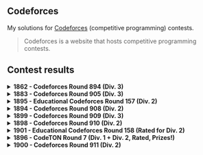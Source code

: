 ## Codeforces

My solutions for [Codeforces](https://codeforces.com) (competitive programming) contests.

> Codeforces is a website that hosts competitive programming contests.

## Contest results

<details>
  <summary>
    <b>1862 - Codeforces Round 894 (Div. 3)</b>
  </summary>

  - [1862 - Codeforces Round 894 (Div. 3)](https://codeforces.com/contest/1862)
  - Final standing: **10802<sup>nd</sup> / 12214**
  - Score: **2**, Penalty: **68**
  - Rating change: **+422** _(now 422, newbie)_

  | Problem | Solved time + Penalties | Solution |
  |--|--|--|
  | A - [Gift Carpet](https://codeforces.com/contest/1862/problem/A) | ✅ 00:25 | [Carpet.js](1862_Round894_Div3/Carpet.js) |
  | B - [Sequence Game](https://codeforces.com/contest/1862/problem/B) | ✅ 00:43 | [Sequence.js](1862_Round894_Div3/Sequence.js) |
  | C - [Flower City Fence](https://codeforces.com/contest/1862/problem/C) | ❌ -1 penalty | [Fence.js](1862_Round894_Div3/Fence.js) |
  | D - [Ice Cream Balls](https://codeforces.com/contest/1862/problem/D) | - | - |
  | E - [Kolya and Movie Theatre](https://codeforces.com/contest/1862/problem/E) | - | - |
  | F - [Magic Will Save the World](https://codeforces.com/contest/1862/problem/F) | ❌ -5 penalties | [Magic.js](1862_Round894_Div3/Magic.js) |
  | G - [The Great Equalizer](https://codeforces.com/contest/1862/problem/G) | - | - |

</details>

<details>
  <summary>
    <b>1883 - Codeforces Round 905 (Div. 3)</b>
  </summary>

  - [1883 - Codeforces Round 905 (Div. 3)](https://codeforces.com/contest/1883)
  - Final standing: **7549<sup>th</sup> / 12530**
  - Score: **1276**
  - Rating change: **+269** _(now 691, newbie)_

  | Problem | Solved time + Penalties | Solution |
  |--|--|--|
  | A - [Morning](https://codeforces.com/contest/1883/problem/A) | ✅ 00:26 | [A.py](1883_Round905_Div3/A.py) |
  | B - [Chemistry](https://codeforces.com/contest/1883/problem/B) | ✅ 00:43 | [B.py](1883_Round905_Div3/B.py) |
  | C - [Raspberries](https://codeforces.com/contest/1883/problem/C) | - | - |
  | D - [In Love](https://codeforces.com/contest/1883/problem/D) | ❌ -3 penalty | [D.py](1883_Round905_Div3/D.py) |
  | E - [Look Back](https://codeforces.com/contest/1883/problem/E) | - | - |
  | F - [You Are So Beautiful](https://codeforces.com/contest/1883/problem/F) | - | - |
  | G1 - [Dances (Easy version)](https://codeforces.com/contest/1883/problem/G1) | ❌ -2 penalty | [G1.py](1883_Round905_Div3/G1.py) |
  | G2 - [Dances (Hard Version)](https://codeforces.com/contest/1883/problem/G2) | - | - |

</details>

<details>
  <summary>
    <b>1895 - Educational Codeforces Round 157 (Div. 2)</b>
  </summary>

  - [1895 - Educational Codeforces Round 157 (Div. 2)](https://codeforces.com/contest/1895)
  - Final standing: **11234<sup>th</sup> / 14520**
  - Score: **1**, Penalty: **5**
  - Rating change: **+153** _(now 844, newbie)_

  | Problem | Solved time + Penalties | Solution |
  |--|--|--|
  | A - [Treasure Chest](https://codeforces.com/contest/1895/problem/A) | ✅ 00:05 | [A.py](1895_Educational_Round157_Div2/A.py) |
  | B - [Points and Minimum Distance](https://codeforces.com/contest/1895/problem/B) | ❌ -1 penalty | [B.py](1895_Educational_Round157_Div2/B.py) |
  | C - [Torn Lucky Ticket](https://codeforces.com/contest/1895/problem/C) | ❌ -4 penalty | [C.py](1895_Educational_Round157_Div2/C.py) |
  | D - [XOR Construction](https://codeforces.com/contest/1895/problem/D) | ❌ -5 penalty | [D.py](1895_Educational_Round157_Div2/D.py) |
  | E - [Infinite Card Game](https://codeforces.com/contest/1895/problem/E) | - | - |
  | F - [Fancy Arrays](https://codeforces.com/contest/1895/problem/F) | - | - |
  | G - [Two Characters, Two Colors](https://codeforces.com/contest/1895/problem/G) | - | - |

</details>

<details>
  <summary>
    <b>1894 - Codeforces Round 908 (Div. 2)</b>
  </summary>

  - [1894 - Codeforces Round 908 (Div. 2)](https://codeforces.com/contest/1894)
  - Final standing: **6964<sup>th</sup> / 10238**
  - Score: **466**
  - Rating change: **+108** _(now 952, newbie)_

  | Problem | Solved time + Penalties | Solution |
  |--|--|--|
  | A - [Secret Sport](https://codeforces.com/contest/1894/problem/A) | ✅ 00:17 | [A.py](1894_Round908_Div2/A.py) |
  | B - [Two Out of Three](https://codeforces.com/contest/1894/problem/B) | - | - |
  | C - [Anonymous Informant](https://codeforces.com/contest/1894/problem/C) | - | - |
  | D - [Neutral Tonality](https://codeforces.com/contest/1894/problem/D) | - | - |
  | E - [Freedom of Choice](https://codeforces.com/contest/1894/problem/E) | - | - |

</details>

<details>
  <summary>
    <b>1899 - Codeforces Round 909 (Div. 3)</b>
  </summary>

  - [1899 - Codeforces Round 909 (Div. 3)](https://codeforces.com/contest/1899)
  - Final standing: **3135<sup>th</sup> / 9716**
  - Score: **4**, Penalty: **163**
  - Rating change: **+175** _(now 1127, newbie)_

  | Problem | Solved time + Penalties | Solution |
  |--|--|--|
  | A - [Game with Integers](https://codeforces.com/contest/1899/problem/A) | ✅ 00:05 | [A.py](1899_Round909_Div3/A.py) |
  | B - [250 Thousand Tons of TNT](https://codeforces.com/contest/1899/problem/B) | ✅ 00:29 | [B.py](1899_Round909_Div3/B.py) |
  | C - [Yarik and Array](https://codeforces.com/contest/1899/problem/C) | ✅ 00:46 | [C.py](1899_Round909_Div3/C.py) |
  | D - [Yarik and Musical Notes](https://codeforces.com/contest/1899/problem/D) | ❌ -3 penalty | [D.py](1899_Round909_Div3/D.py) |
  | E - [Queue Sort](https://codeforces.com/contest/1899/problem/E) | ✅ 01:13 (-1 Penalty) | [E.py](1899_Round909_Div3/E.py) |
  | F - [Alex's whims](https://codeforces.com/contest/1899/problem/F) | - | - |
  | G - [Unusual Entertainment](https://codeforces.com/contest/1899/problem/G) | - | - |

</details>

<details>
  <summary>
    <b>1898 - Codeforces Round 910 (Div. 2)</b>
  </summary>

  - [1898 - Codeforces Round 910 (Div. 2)](https://codeforces.com/contest/1898)
  - Final standing: **3847<sup>th</sup> / 8026**
  - Score: **476**
  - Rating change: **+57** _(now 1184, newbie)_

  | Problem | Solved time + Penalties | Solution |
  |--|--|--|
  | A - [Milica and String](https://codeforces.com/contest/1898/problem/A) | ✅ 00:12 | [A.py](1898_Round910_Div2/A.py) |
  | B - [Milena and Admirer](https://codeforces.com/contest/1898/problem/B) | - | [B.py](1898_Round910_Div2/B.py) |
  | C - [Colorful Grid](https://codeforces.com/contest/1898/problem/C) | - | - |
  | D - [Absolute Beauty](https://codeforces.com/contest/1898/problem/D) | - | [D.py](1898_Round910_Div2/D.py) |
  | E - [Sofia and Strings](https://codeforces.com/contest/1898/problem/E) | ❌ -5 penalty | [E.py](1898_Round910_Div2/E.py) |
  | F - [Vova Escapes the Matrix](https://codeforces.com/contest/1898/problem/F) | - | - |

</details>

<details>
  <summary>
    <b>1901 - Educational Codeforces Round 158 (Rated for Div. 2)</b>
  </summary>

  - [1901 - Educational Codeforces Round 158 (Rated for Div. 2)](https://codeforces.com/contest/1901)
  - Final standing: **6907<sup>th</sup> / 11914**
  - Score: **1**, Penalty: **8**
  - Rating change: **-34** _(now 1150, newbie)_

  | Problem | Solved time + Penalties | Solution |
  |--|--|--|
  | A - [Line Trip](https://codeforces.com/contest/1901/problem/A) | ✅ 00:08 | [A.py](1901_Educational_Round158_Div2/A.py) |
  | B - [Chip and Ribbon](https://codeforces.com/contest/1901/problem/B) | ❌ -1 penalty | [B.py](1901_Educational_Round158_Div2/B.py) |
  | C - [Add, Divide and Floor](https://codeforces.com/contest/1901/problem/C) | ❌ -2 penalty | [C.py](1901_Educational_Round158_Div2/C.py) |
  | D - [Yet Another Monster Fight](https://codeforces.com/contest/1901/problem/D) | ❌ -2 penalty | [D.py](1901_Educational_Round158_Div2/D.py) |
  | E - [Compressed Tree](https://codeforces.com/contest/1901/problem/E) | - | - |
  | F - [Landscaping](https://codeforces.com/contest/1901/problem/F) | - | - |

</details>

<details>
  <summary>
    <b>1896 - CodeTON Round 7 (Div. 1 + Div. 2, Rated, Prizes!)</b>
  </summary>

  - [1896 - CodeTON Round 7 (Div. 1 + Div. 2, Rated, Prizes!)](https://codeforces.com/contest/1896)
  - Final standing: **5752<sup>th</sup> / 9394**
  - Score: **1256**
  - Rating change: **-14** _(now 1136, newbie)_

  | Problem | Solved time + Penalties | Solution |
  |--|--|--|
  | A - [Jagged Swaps](https://codeforces.com/contest/1896/problem/A) | ✅ 00:07 | [A.py](1896_CodeTON_Round7_Div2/A.py) |
  | B - [AB Flipping](https://codeforces.com/contest/1896/problem/B) | ✅ 00:26 | [B.py](1896_CodeTON_Round7_Div2/B.py) |
  | C - [Matching Arrays](https://codeforces.com/contest/1896/problem/C) | ❌ -4 penalty | [C.py](1896_CodeTON_Round7_Div2/C.py) [C.cpp](1896_CodeTON_Round7_Div2/C.cpp) |
  | D - [Ones and Twos](https://codeforces.com/contest/1896/problem/D) | ❌ -1 penalty | [D.cpp](1896_CodeTON_Round7_Div2/D.cpp) |
  | E - [Permutation Sorting](https://codeforces.com/contest/1896/problem/E) | - | - |
  | F - [Bracket Xoring](https://codeforces.com/contest/1896/problem/F) | - | - |
  | G - [Pepe Racing](https://codeforces.com/contest/1896/problem/F) | - | - |
  | H1 - [Cyclic Hamming (Easy Version)](https://codeforces.com/contest/1896/problem/H1) | - | - |
  | H2 - [Cyclic Hamming (Hard Version)](https://codeforces.com/contest/1896/problem/H2) | - | - |

</details>

<details>
  <summary>
    <b>1900 - Codeforces Round 911 (Div. 2)</b>
  </summary>

  - [1900 - Codeforces Round 911 (Div. 2))](https://codeforces.com/contest/1900)
  - Final standing: **??<sup>th</sup> / ??**
  - Score: **??**
  - Rating change: **??** _(now ??, ??)_

  | Problem | Solved time + Penalties | Solution |
  |--|--|--|
  | A - [Cover in Water](https://codeforces.com/contest/1900/problem/A) | ✅ 00:40 | [A.py](1900_Round911_Div2/A.py) |
  | B - [Laura and Operations](https://codeforces.com/contest/1900/problem/B) | ❌ -5 penalty | [B.py](1900_Round911_Div2/B.py) |
  | C - [Anji's Binary Tree](https://codeforces.com/contest/1900/problem/C) | ❌ -4 penalty | [C.py](1900_Round911_Div2/C.py) [C.cpp](1900_Round911_Div2/C.cpp) |
  | D - [Small GCD](https://codeforces.com/contest/1900/problem/D) | - | - |
  | E - [Transitive Graph](https://codeforces.com/contest/1900/problem/E) | - | - |
  | F - [Local Deletions](https://codeforces.com/contest/1900/problem/F) | - | - |

</details>
